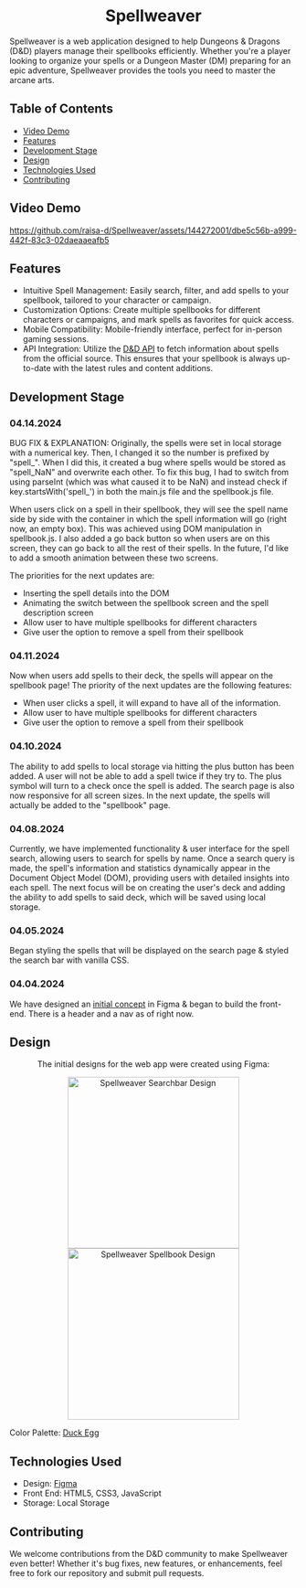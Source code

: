 <h1 align="center">Spellweaver</h1>
Spellweaver is a web application designed to help Dungeons &amp; Dragons (D&D) players manage their spellbooks efficiently. Whether you're a player looking to organize your spells or a Dungeon Master (DM) preparing for an epic adventure, Spellweaver provides the tools you need to master the arcane arts.

## Table of Contents
- [Video Demo](#video-demo)
- [Features](#features)
- [Development Stage](#development-stage)
- [Design](#design)
- [Technologies Used](#technologies-used)
- [Contributing](#contributing)

## Video Demo
https://github.com/raisa-d/Spellweaver/assets/144272001/dbe5c56b-a999-442f-83c3-02daeaaeafb5

## Features
-  Intuitive Spell Management: Easily search, filter, and add spells to your spellbook, tailored to your character or campaign.
-  Customization Options: Create multiple spellbooks for different characters or campaigns, and mark spells as favorites for quick access.
-  Mobile Compatibility: Mobile-friendly interface, perfect for in-person gaming sessions.
- API Integration: Utilize the [D&D API](https://www.dnd5eapi.co/) to fetch information about spells from the official source. This ensures that your spellbook is always up-to-date with the latest rules and content additions.

## Development Stage
### 04.14.2024
BUG FIX & EXPLANATION: Originally, the spells were set in local storage with a numerical key. Then, I changed it so the number is prefixed by "spell_". When I did this, it created a bug where spells would be stored as "spell_NaN" and overwrite each other. To fix this bug, I had to switch from using parseInt (which was what caused it to be NaN) and instead check if key.startsWith('spell_') in both the main.js file and the spellbook.js file.

When users click on a spell in their spellbook, they will see the spell name side by side with the container in which the spell information will go (right now, an empty box). This was achieved using DOM manipulation in spellbook.js. I also added a go back button so when users are on this screen, they can go back to all the rest of their spells. In the future, I'd like to add a smooth animation between these two screens.

The priorities for the next updates are:
- Inserting the spell details into the DOM
- Animating the switch between the spellbook screen and the spell description screen
- Allow user to have multiple spellbooks for different characters
- Give user the option to remove a spell from their spellbook

### 04.11.2024
Now when users add spells to their deck, the spells will appear on the spellbook page!
The priority of the next updates are the following features:
- When user clicks a spell, it will expand to have all of the information.
- Allow user to have multiple spellbooks for different characters
- Give user the option to remove a spell from their spellbook

### 04.10.2024
The ability to add spells to local storage via hitting the plus button has been added. A user will not be able to add a spell twice if they try to. The plus symbol will turn to a check once the spell is added. The search page is also now responsive for all screen sizes. In the next update, the spells will actually be added to the "spellbook" page.

### 04.08.2024
Currently, we have implemented functionality & user interface for the spell search, allowing users to search for spells by name. Once a search query is made, the spell's information and statistics dynamically appear in the Document Object Model (DOM), providing users with detailed insights into each spell. The next focus will be on creating the user's deck and adding the ability to add spells to said deck, which will be saved using local storage.

### 04.05.2024
Began styling the spells that will be displayed on the search page & styled the search bar with vanilla CSS.

### 04.04.2024
We have designed an [initial concept](#design) in Figma & began to build the front-end. There is a header and a nav as of right now.

## Design
<p align="center">
The initial designs for the web app were created using Figma:
</p>
<p align="center">
  <img height="300" alt="Spellweaver Searchbar Design" src="https://github.com/raisa-d/Spellweaver/assets/144272001/26740ede-b299-4e2b-bab2-7205035c9687">
  <img height="300" alt="Spellweaver Spellbook Design" src="https://github.com/raisa-d/Spellweaver/assets/144272001/0926619a-311d-4e33-a9c6-87edfaa48f8d">
</p>
<p>Color Palette: <a href="https://www.colorhub.app/browse/duck-egg">Duck Egg</a></p>

## Technologies Used
- Design: [Figma](https://www.figma.com/)
- Front End: HTML5, CSS3, JavaScript
- Storage: Local Storage

## Contributing
We welcome contributions from the D&D community to make Spellweaver even better! Whether it's bug fixes, new features, or enhancements, feel free to fork our repository and submit pull requests. 
